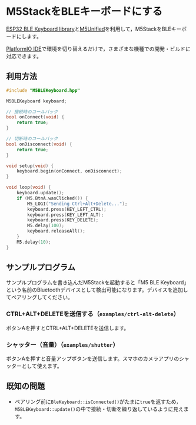 # M5StackをBLEキーボードにする

[ESP32 BLE Keyboard library](https://github.com/T-vK/ESP32-BLE-Keyboard)と[M5Unified](https://github.com/m5stack/M5Unified)を利用して，M5StackをBLEキーボードにします。

[PlatformIO IDE](https://platformio.org/platformio-ide)で環境を切り替えるだけで，さまざまな機種での開発・ビルドに対応できます。

## 利用方法

```c++
#include "M5BLEKeyboard.hpp"

M5BLEKeyboard keyboard;

// 接続時のコールバック
bool onConnect(void) {
    return true;
}

// 切断時のコールバック
bool onDisconnect(void) {
    return true;
}

void setup(void) {
    keyboard.begin(onConnect, onDisconnect);
}

void loop(void) {
    keyboard.update();
    if (M5.BtnA.wasClicked()) {
        M5_LOGI("Sending Ctrl+Alt+Delete...");
        keyboard.press(KEY_LEFT_CTRL);
        keyboard.press(KEY_LEFT_ALT);
        keyboard.press(KEY_DELETE);
        M5.delay(100);
        keyboard.releaseAll();
    }
    M5.delay(10);
}
```

## サンプルプログラム

サンプルプログラムを書き込んだM5Stackを起動すると「M5 BLE Keyboard」という名前のBluetoothデバイスとして検出可能になります。デバイスを追加してペアリングしてください。

### CTRL+ALT+DELETEを送信する（`examples/ctrl-alt-delete`）

ボタンAを押すとCTRL+ALT+DELETEを送信します。

### シャッター（音量）（`examples/shutter`）

ボタンAを押すと音量アップボタンを送信します。スマホのカメラアプリのシャッターとして使えます。

## 既知の問題

- ペアリング前に`BleKeyboard::isConnected()`がたまに`true`を返すため，`M5BLEKeyboard::update()`の中で接続・切断を繰り返しているように見えます。
